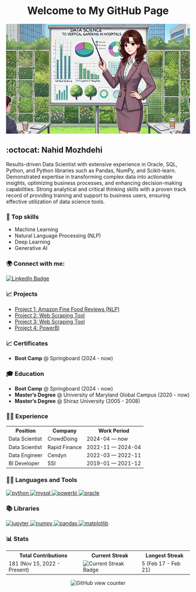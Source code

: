 <!DOCTYPE html>
<html lang="en">
<head>
    <meta charset="UTF-8">
    <meta name="viewport" content="width=device-width, initial-scale=1.0">
    <h1><b><div align="center">Welcome to My GitHub Page</div></b></h1>
</head>
<body>
        
<div align="center">
  <img src="https://github.com/namozhdehi/Image/blob/main/VG.webp" alt="Data Science" width="600" height="300" >
</div>

<h2>:octocat: Nahid Mozhdehi</h2>
<p>
  Results-driven Data Scientist with extensive experience in Oracle, SQL, Python, and Python libraries such as Pandas, NumPy, and Scikit-learn. Demonstrated expertise in transforming complex data into actionable insights, optimizing business processes, and enhancing decision-making capabilities. Strong analytical and critical thinking skills with a proven track record of providing training and support to business users, ensuring effective utilization of data science tools.
</p>

<h3>💎 Top skills</h3>
<ul>
  <li>Machine Learning</li>
  <li>Natural Language Processing (NLP)</li>
  <li>Deep Learning</li>
  <li>Generative AI</li>
</ul>

<h3>🌍 Connect with me:</h3>
<p>
  <a href="https://www.linkedin.com/in/nahidmozhdehi">
    <img src="https://img.shields.io/badge/LinkedIn-Connect-blue" alt="LinkedIn Badge">
  </a>
</p>

<h3>📈 Projects</h3>
<ul>
  <li><a href="https://github.com/namozhdehi/Amazon-Fine-Food-Reviews">Project 1: Amazon Fine Food Reviews (NLP)</a></li>
  <li><a href="https://github.com/YOUR_USERNAME/PROJECT_NAME">Project 2: Web Scraping Tool</a></li>
  <li><a href="https://github.com/YOUR_USERNAME/PROJECT_NAME">Project 3: Web Scraping Tool</a></li>
  <li><a href="https://github.com/namozhdehi/PowerBI">Project 4: PowerBI</a></li>
</ul>

<h3>📈 Certificates</h3>
<ul>
  <li><strong>Boot Camp</strong> @ Springboard (2024 - now)</li>
</ul>

<h3>🎓 Education</h3>
<ul>
  <li><strong>Boot Camp</strong> @ Springboard (2024 - now)</li>
  <li><strong>Master’s Degree</strong> @ University of Maryland Global Campus (2020 - now)</li>
  <li><strong>Master’s Degree</strong> @ Shiraz University (2005 - 2008)</li>
</ul>

<h3>🧑‍💻 Experience</h3>
<table>
  <tr>
    <th>Position</th>
    <th>Company</th>
    <th>Work Period</th>
  </tr>
  <tr>
    <td>Data Scientist</td>
    <td>CrowdDoing</td>
    <td>2024-04 — now</td>
  </tr>
  <tr>
    <td>Data Scientist</td>
    <td>Rapid Finance</td>
    <td>2022-11 — 2024-04</td>
  </tr>
  <tr>
    <td>Data Engineer</td>
    <td>Cendyn</td>
    <td>2022-03 — 2022-11</td>
  </tr>
  <tr>
    <td>BI Developer</td>
    <td>SSI</td>
    <td>2019-01 — 2021-12</td>
  </tr>
</table>

<h3>👩‍💻 Languages and Tools</h3>
<p align="left">
  <a href="https://www.python.org/" target="_blank">
    <img src="https://cdn.jsdelivr.net/gh/devicons/devicon/icons/python/python-original.svg" alt="python" width="40" height="40"/> 
  </a>
  <a href="https://www.mysql.com/" target="_blank"> 
    <img src="https://cdn.jsdelivr.net/gh/devicons/devicon/icons/mysql/mysql-original.svg" alt="mysql" width="40" height="40"/> 
  </a>
  <a href="https://powerbi.microsoft.com/" target="_blank"> 
    <img src="https://upload.wikimedia.org/wikipedia/commons/c/cf/New_Power_BI_Logo.svg" alt="powerbi" width="40" height="40"/> 
  </a>
  <a href="https://www.oracle.com/" target="_blank"> 
    <img src="https://cdn.jsdelivr.net/gh/devicons/devicon/icons/oracle/oracle-original.svg" alt="oracle" width="40" height="40"/> 
  </a>
</p>

<h3>📚 Libraries</h3>
<p align="left">
  <a href="https://jupyter.org/" target="_blank">
    <img src="https://cdn.jsdelivr.net/gh/devicons/devicon/icons/jupyter/jupyter-original-wordmark.svg" alt="jupyter" width="40" height="40"/>
  </a>
  <a href="https://numpy.org/" target="_blank">
    <img src="https://cdn.jsdelivr.net/gh/devicons/devicon/icons/numpy/numpy-original.svg" alt="numpy" width="40" height="40"/>
  </a>
  <a href="https://pandas.pydata.org/" target="_blank">
    <img src="https://cdn.jsdelivr.net/gh/devicons/devicon/icons/pandas/pandas-original.svg" alt="pandas" width="40" height="40"/>
  </a>
  <a href="https://matplotlib.org/" target="_blank">
    <img src="https://upload.wikimedia.org/wikipedia/commons/8/84/Matplotlib_icon.svg" alt="matplotlib" width="40" height="40"/>
  </a>
</p>

<h3>📊 Stats</h3>
<table>
  <tr>
    <th>Total Contributions</th>
    <th>Current Streak</th>
    <th>Longest Streak</th>
  </tr>
  <tr>
    <td>181 (Nov 15, 2022 - Present)</td>
    <td><img src="https://img.shields.io/badge/Current_Streak-0-orange?style=for-the-badge&logo=fire&logoColor=orange" alt="Current Streak Badge"></td>
    <td>5 (Feb 17 - Feb 21)</td>
  </tr>
</table>

<!-- Page View Counter -->
<p align="center">
    <img src="https://komarev.com/ghpvc/?username=namozhdehi&color=green" alt="GitHub view counter">
</p>
</body>
</html>



<!--
<div align="center">
  <img src="https://files.oaiusercontent.com/file-ykPQaigMSyug9vIBbvfmmm93?se=2024-09-17T21%3A55%3A13Z&sp=r&sv=2024-08-04&sr=b&rscc=max-age%3D299%2C%20immutable%2C%20private&rscd=attachment%3B%20filename%3Dimage.png&sig=NhZE/kQp9g3erKm3GtLn5a9bgLg/olmFIINx4dEqEpo%3D" alt="Data Science" width="600" height="300" >
</div>
https://files.oaiusercontent.com/file-EG17ZtsbUsU8tlforJ44GLfP?se=2024-09-17T22%3A00%3A00Z&sp=r&sv=2024-08-04&sr=b&rscc=max-age%3D299%2C%20immutable%2C%20private&rscd=attachment%3B%20filename%3DGitHub2.png&sig=BbTdJW/9NAsrKRvHV2OtITw4wvQPjvFgu3ZBdD8kFOE%3D
https://files.oaiusercontent.com/file-c2H3trmZJAyM0uxHEb1NXUNp?se=2024-09-17T22%3A02%3A24Z&sp=r&sv=2024-08-04&sr=b&rscc=max-age%3D299%2C%20immutable%2C%20private&rscd=attachment%3B%20filename%3Dimage.png&sig=M4vtGsnpuaO9Wi/miDEKlk%2BsIAOY02cS/l9BXMPrI1w%3D
https://files.oaiusercontent.com/file-ztwPBCaemHBMKCcaRSPYYWuT?se=2024-09-17T22%3A03%3A03Z&sp=r&sv=2024-08-04&sr=b&rscc=max-age%3D299%2C%20immutable%2C%20private&rscd=attachment%3B%20filename%3Dimage.png&sig=0y3OagrMLM5vvMc2pSg0DDkKkTFB8C7ItxfpZ7CNrKU%3D
https://files.oaiusercontent.com/file-R54wqNDKhebgoVTOjqXWdp2r?se=2024-09-17T22%3A04%3A06Z&sp=r&sv=2024-08-04&sr=b&rscc=max-age%3D299%2C%20immutable%2C%20private&rscd=attachment%3B%20filename%3Dimage.png&sig=Clr7/IQ%2BIKHy0Y15jxs/oi4hvZc5UG3ORwoC9fKgioU%3D

https://files.oaiusercontent.com/file-3zLzgFuGP6NUvUBfPyowXHFH?se=2024-09-17T22%3A04%3A31Z&sp=r&sv=2024-08-04&sr=b&rscc=max-age%3D604800%2C%20immutable%2C%20private&rscd=attachment%3B%20filename%3Dfb63da40-3546-4d75-93c7-a65d086f9d18.webp&sig=nyXoLDyOQm2DhUusjkkuxfmK8WkBA/Alz9ot40qVuZw%3D
https://files.oaiusercontent.com/file-SAEa1Eh4YBzSMykw1SgGun6h?se=2024-09-17T22%3A02%3A51Z&sp=r&sv=2024-08-04&sr=b&rscc=max-age%3D604800%2C%20immutable%2C%20private&rscd=attachment%3B%20filename%3D406dcd77-7081-4333-bcb9-b5a91465687a.webp&sig=i103qPcqZzMSbYVRc6mWnYN8pIyQaUY/wHjcL4Ht/kA%3D
https://files.oaiusercontent.com/file-3rZWUjklSn0XH0y7KolUqiqa?se=2024-09-17T21%3A58%3A21Z&sp=r&sv=2024-08-04&sr=b&rscc=max-age%3D604800%2C%20immutable%2C%20private&rscd=attachment%3B%20filename%3D0402aee5-60d1-4e53-949e-497b821dd4a0.webp&sig=LP68i2Kq2v7mlkbC5zGLE8HPktHuhY8zNB%2B/W7WH5cA%3D
https://files.oaiusercontent.com/file-ex5d9urBQ1UUjz3FMcdMHb9O?se=2024-09-17T22%3A00%3A26Z&sp=r&sv=2024-08-04&sr=b&rscc=max-age%3D604800%2C%20immutable%2C%20private&rscd=attachment%3B%20filename%3D30da56ff-a6c4-41ba-ac0b-2934b508de5a.webp&sig=V2L1StJ%2BCed1iBpKHe5nXmo2jgrE2sB7bKD5X7epp7g%3D

-->
